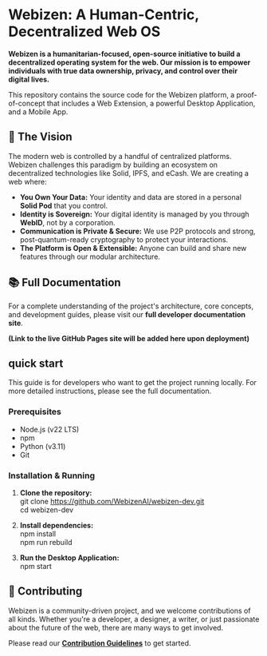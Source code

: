 # **Webizen: A Human-Centric, Decentralized Web OS**

**Webizen is a humanitarian-focused, open-source initiative to build a decentralized operating system for the web. Our mission is to empower individuals with true data ownership, privacy, and control over their digital lives.**

This repository contains the source code for the Webizen platform, a proof-of-concept that includes a Web Extension, a powerful Desktop Application, and a Mobile App.

## **🚀 The Vision**

The modern web is controlled by a handful of centralized platforms. Webizen challenges this paradigm by building an ecosystem on decentralized technologies like Solid, IPFS, and eCash. We are creating a web where:

* **You Own Your Data:** Your identity and data are stored in a personal **Solid Pod** that you control.  
* **Identity is Sovereign:** Your digital identity is managed by you through **WebID**, not by a corporation.  
* **Communication is Private & Secure:** We use P2P protocols and strong, post-quantum-ready cryptography to protect your interactions.  
* **The Platform is Open & Extensible:** Anyone can build and share new features through our modular architecture.

## **📚 Full Documentation**

For a complete understanding of the project's architecture, core concepts, and development guides, please visit our **full developer documentation site**.

**(Link to the live GitHub Pages site will be added here upon deployment)**

## **quick start**

This guide is for developers who want to get the project running locally. For more detailed instructions, please see the full documentation.

### **Prerequisites**

* Node.js (v22 LTS)  
* npm  
* Python (v3.11)  
* Git

### **Installation & Running**

1. **Clone the repository:**  
   git clone https://github.com/WebizenAI/webizen-dev.git  
   cd webizen-dev

2. **Install dependencies:**  
   npm install  
   npm run rebuild

3. **Run the Desktop Application:**  
   npm start

## **🤝 Contributing**

Webizen is a community-driven project, and we welcome contributions of all kinds. Whether you're a developer, a designer, a writer, or just passionate about the future of the web, there are many ways to get involved.

Please read our [**Contribution Guidelines**](https://www.google.com/search?q=https://github.com/WebizenAI/webizen-dev/blob/main/CONTRIBUTING.md) to get started.
